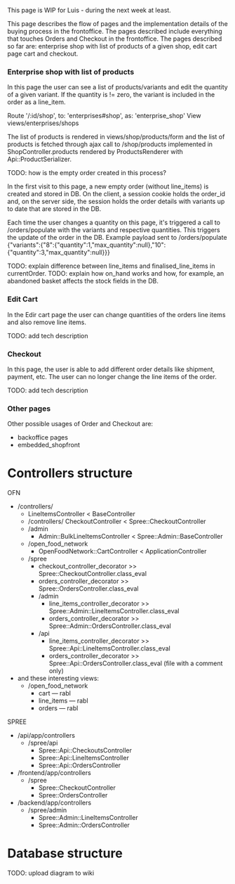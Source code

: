 This page is WIP for Luis - during the next week at least.

This page describes the flow of pages and the implementation details of the buying process in the frontoffice. The pages described include everything that touches Orders and Checkout in the frontoffice.
The pages described so far are: enterprise shop with list of products of a given shop, edit cart page cart and checkout.

### Enterprise shop with list of products
In this page the user can see a list of products/variants and edit the quantity of a given variant. If the quantity is != zero, the variant is included in the order as a line_item.

Route '/:id/shop', to: 'enterprises#shop', as: 'enterprise_shop'
View views/enterprises/shops

The list of products is rendered in views/shop/products/form and the list of products is fetched through ajax call to /shop/products implemented in ShopController.products rendered by ProductsRenderer with Api::ProductSerializer.

TODO: how is the empty order created in this process?

In the first visit to this page, a new empty order (without line_items) is created and stored in DB.
On the client, a session cookie holds the order_id and, on the server side, the session holds the order details with variants up to date that are stored in the DB.

Each time the user changes a quantity on this page, it's triggered a call to /orders/populate with the variants and respective quantities. This triggers the update of the order in the DB.
Example payload sent to /orders/populate {"variants":{"8":{"quantity":1,"max_quantity":null},"10":{"quantity":3,"max_quantity":null}}}

TODO: explain difference between line_items and finalised_line_items in currentOrder.
TODO: explain how on_hand works and how, for example, an abandoned basket affects the stock fields in the DB.

### Edit Cart
In the Edir cart page the user can change quantities of the orders line items and also remove line items.

TODO: add tech description

### Checkout
In this page, the user is able to add different order details like shipment, payment, etc. The user can no longer change the line items of the order.

TODO: add tech description

### Other pages
Other possible usages of Order and Checkout are:
- backoffice pages
- embedded_shopfront

# Controllers structure
OFN
- /controllers/
    - LineItemsController < BaseController
    - /controllers/ CheckoutController < Spree::CheckoutController
    - /admin
        - Admin::BulkLineItemsController < Spree::Admin::BaseController
    - /open_food_network
        - OpenFoodNetwork::CartController < ApplicationController
    - /spree
        - checkout_controller_decorator >> Spree::CheckoutController.class_eval
        - orders_controller_decorator >> Spree::OrdersController.class_eval
        - /admin
            - line_items_controller_decorator >> Spree::Admin::LineItemsController.class_eval
            - orders_controller_decorator >> Spree::Admin::OrdersController.class_eval
        - /api
            - line_items_controller_decorator >> Spree::Api::LineItemsController.class_eval
            - orders_controller_decorator >> Spree::Api::OrdersController.class_eval (file with a comment only)
- and these interesting views:
    - /open_food_network
        - cart — rabl
        - line_items — rabl
        - orders — rabl

SPREE
- /api/app/controllers
    - /spree/api
        - Spree::Api::CheckoutsController
        - Spree::Api::LineItemsController
        - Spree::Api::OrdersController
- /frontend/app/controllers
    - /spree
        - Spree::CheckoutController
        - Spree::OrdersController
- /backend/app/controllers
    - /spree/admin
        - Spree::Admin::LineItemsController
        - Spree::Admin::OrdersController

# Database structure

TODO: upload diagram to wiki
